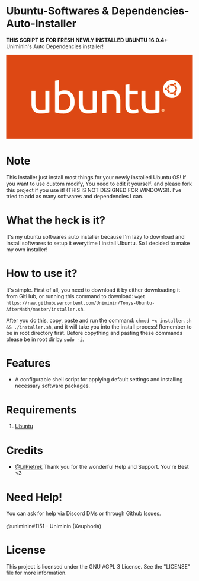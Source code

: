 # Ubuntu-Softwares & Dependencies-Auto-Installer
<b>**THIS SCRIPT IS FOR FRESH NEWLY INSTALLED UBUNTU 16.0.4+**</b><br>
Uniminin's Auto Dependencies installer!

<p align="center">
  <img src="ubuntu.png" alt="Ubuntu Icon"/>
</p>

# Note
This Installer just install most things for your newly installed Ubuntu OS! If you want to use custom modify, You need to edit it yourself. and please fork this project if you use it! (THIS IS NOT DESIGNED FOR WINDOWS!). I've tried to add as many softwares and dependencies I can.

# What the heck is it?
It's my ubuntu softwares auto installer because I'm lazy to download and install softwares to setup it everytime I install Ubuntu. So I decided to make my own installer!

# How to use it?
It's simple. First of all, you need to download it by either downloading it from GitHub, or running this command to download:
`wget https://raw.githubusercontent.com/Uniminin/Tonys-Ubuntu-AfterMath/master/installer.sh`.

After you do this, copy, paste and run the command: `chmod +x installer.sh && ./installer.sh`, and it will take you into the install process! Remember to be in root directory first. Before copything and pasting these commands please be in root dir by `sudo -i`.

# Features

- A configurable shell script for applying default settings and installing necessary software
  packages.
  
# Requirements

1. [Ubuntu](http://www.ubuntu.com)

# Credits
* <a href=https://github.com/LilPietrek>@LilPietrek</a> Thank you for the wonderful Help and Support. You're Best <3 

# Need Help!
You can ask for help via Discord DMs or through Github Issues.<br>
<br>
@uniminin#1151 - Uniminin (Xeuphoria)

# License
This project is licensed under the GNU AGPL 3 License.
See the "LICENSE" file for more information. 

